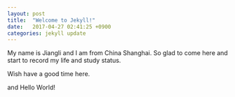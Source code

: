 ```yaml
---
layout: post
title:  "Welcome to Jekyll!"
date:   2017-04-27 02:41:25 +0900
categories: jekyll update
---
```

My name is Jiangli and I am from China Shanghai. So glad to come here and start to record my life and study status.

Wish have a good time here.

and Hello World!
